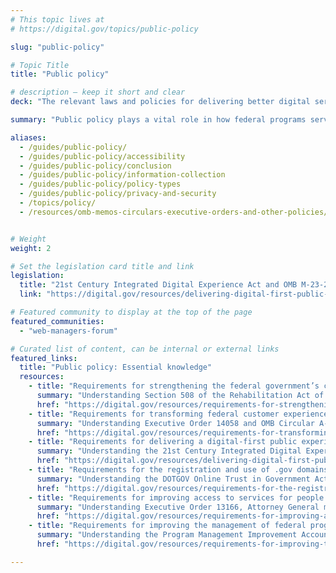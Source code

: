 ```yaml
---
# This topic lives at
# https://digital.gov/topics/public-policy

slug: "public-policy"

# Topic Title
title: "Public policy"

# description — keep it short and clear
deck: "The relevant laws and policies for delivering better digital services"

summary: "Public policy plays a vital role in how federal programs serve the public. More than 100 laws, memos, and other policies impact federal websites, covering topics such as accessibility, privacy, security, design, and user experience. It is important for web and digital practitioners to understand the policy framework."

aliases:
  - /guides/public-policy/
  - /guides/public-policy/accessibility
  - /guides/public-policy/conclusion
  - /guides/public-policy/information-collection
  - /guides/public-policy/policy-types
  - /guides/public-policy/privacy-and-security
  - /topics/policy/
  - /resources/omb-memos-circulars-executive-orders-and-other-policies/


# Weight
weight: 2

# Set the legislation card title and link
legislation:
  title: "21st Century Integrated Digital Experience Act and OMB M-23-22"
  link: "https://digital.gov/resources/delivering-digital-first-public-experience/"

# Featured community to display at the top of the page
featured_communities:
  - "web-managers-forum"

# Curated list of content, can be internal or external links
featured_links:
  title: "Public policy: Essential knowledge"
  resources:
    - title: "Requirements for strengthening the federal government’s commitment to digital accessibility"
      summary: "Understanding Section 508 of the Rehabilitation Act of 1973, Section 508 standards, and OMB M-24-08."
      href: "https://digital.gov/resources/requirements-for-strengthening-the-federal-government-commitment-to-digital-accessibility/"
    - title: "Requirements for transforming federal customer experience and service delivery"
      summary: "Understanding Executive Order 14058 and OMB Circular A-11, Section 280 (2024)."
      href: "https://digital.gov/resources/requirements-for-transforming-federal-customer-experience-and-service-delivery/"
    - title: "Requirements for delivering a digital-first public experience"
      summary: "Understanding the 21st Century Integrated Digital Experience Act and OMB M-23-22."
      href: "https://digital.gov/resources/delivering-digital-first-public-experience/"
    - title: "Requirements for the registration and use of .gov domains in the federal government"
      summary: "Understanding the DOTGOV Online Trust in Government Act and OMB M-23-10."
      href: "https://digital.gov/resources/requirements-for-the-registration-and-use-of-gov-domains-in-the-federal-government/"
    - title: "Requirements for improving access to services for people with limited English proficiency"
      summary: "Understanding Executive Order 13166, Attorney General memorandum, and Title VI of the Civil Rights Act."
      href: "https://digital.gov/resources/requirements-for-improving-access-to-services-for-people-with-limited-english-proficiency-lep/"
    - title: "Requirements for improving the management of federal programs and projects"
      summary: "Understanding the Program Management Improvement Accountability Act and OMB M-18-19."
      href: "https://digital.gov/resources/requirements-for-improving-the-management-of-federal-programs-and-projects/"

---
```

